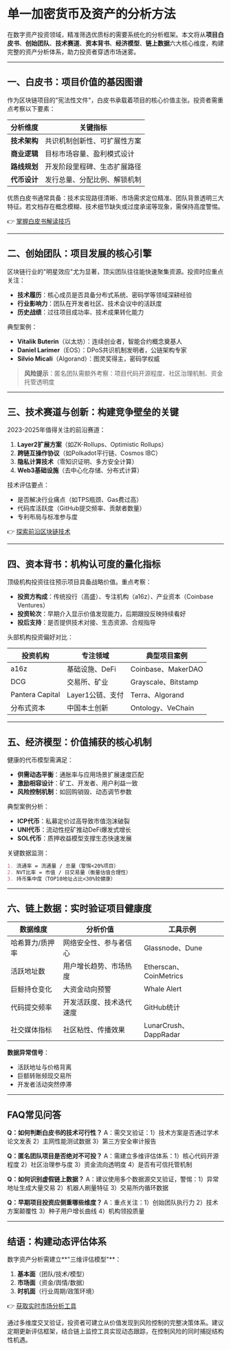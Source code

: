 # 单一加密货币及资产的分析方法

在数字资产投资领域，精准筛选优质标的需要系统化的分析框架。本文将从**项目白皮书**、**创始团队**、**技术赛道**、**资本背书**、**经济模型**、**链上数据**六大核心维度，构建完整的资产分析体系，助力投资者穿透市场迷雾。

---

## 一、白皮书：项目价值的基因图谱

作为区块链项目的"宪法性文件"，白皮书承载着项目的核心价值主张。投资者需重点考察以下要素：

| 分析维度       | 关键指标                     |
|----------------|----------------------------|
| **技术架构**   | 共识机制创新性、可扩展性方案 |
| **商业逻辑**   | 目标市场容量、盈利模式设计   |
| **路线规划**   | 开发阶段里程碑、生态扩展路径 |
| **代币设计**   | 发行总量、分配比例、解锁机制 |

优质白皮书通常具备：技术实现路径清晰、市场需求定位精准、团队背景透明三大特征。若文档存在概念模糊、技术细节缺失或过度承诺等现象，需保持高度警惕。

👉 [掌握白皮书解读技巧](https://bit.ly/okx_welcome)

---

## 二、创始团队：项目发展的核心引擎

区块链行业的"明星效应"尤为显著，顶尖团队往往能快速聚集资源。投资时应重点关注：
- **技术履历**：核心成员是否具备分布式系统、密码学等领域深耕经验
- **行业影响力**：团队在开发者社区、技术会议中的活跃度
- **历史战绩**：过往项目成功率、技术成果转化能力

典型案例：
- **Vitalik Buterin**（以太坊）：连续创业者，智能合约概念奠基人
- **Daniel Larimer**（EOS）：DPoS共识机制发明者，公链架构专家
- **Silvio Micali**（Algorand）：图灵奖得主，密码学权威

> **风险提示**：匿名团队需额外考察：项目代码开源程度、社区治理机制、资金托管透明度

---

## 三、技术赛道与创新：构建竞争壁垒的关键

2023-2025年值得关注的前沿赛道：
1. **Layer2扩展方案**（如ZK-Rollups、Optimistic Rollups）
2. **跨链互操作协议**（如Polkadot平行链、Cosmos IBC）
3. **隐私计算技术**（零知识证明、多方安全计算）
4. **Web3基础设施**（去中心化存储、分布式计算）

技术评估要点：
- 是否解决行业痛点（如TPS瓶颈、Gas费过高）
- 代码库活跃度（GitHub提交频率、贡献者数量）
- 专利布局与标准参与度

👉 [探索前沿区块链技术](https://bit.ly/okx_welcome)

---

## 四、资本背书：机构认可度的量化指标

顶级机构投资往往预示项目具备战略价值。重点考察：
- **投资方构成**：传统投行（高盛）、专注机构（a16z）、产业资本（Coinbase Ventures）
- **投资轮次**：早期介入显示价值发现能力，后期跟投反映持续看好
- **投后支持**：是否提供技术对接、生态资源、合规指导

头部机构投资偏好对比：

| 投资机构          | 专注领域                 | 典型项目案例               |
|-------------------|--------------------------|--------------------------|
| a16z              | 基础设施、DeFi           | Coinbase、MakerDAO       |
| DCG               | 交易所、矿业             | Grayscale、Bitstamp      |
| Pantera Capital   | Layer1公链、支付         | Terra、Algorand          |
| 分布式资本        | 中国本土创新             | Ontology、VeChain        |

---

## 五、经济模型：价值捕获的核心机制

健康的代币模型需满足：
- **供需动态平衡**：通胀率与应用场景扩展速度匹配
- **激励相容设计**：矿工、开发者、用户利益一致
- **风险控制机制**：如回购销毁、动态调节参数

典型案例分析：
- **ICP代币**：私募定价过高导致市值泡沫破裂
- **UNI代币**：流动性挖矿推动DeFi爆发式增长
- **SOL代币**：质押收益模型支撑生态快速发展

关键数据监测：
```markdown
1. 流通率 = 流通量 / 总量（警惕<20%项目）
2. NVT比率 = 市值 / 日交易量（衡量估值合理性）
3. 持币集中度（TOP10地址占比<30%较健康）
```

---

## 六、链上数据：实时验证项目健康度

| 数据维度         | 分析价值                     | 工具示例            |
|------------------|----------------------------|---------------------|
| 哈希算力/质押率  | 网络安全性、参与者信心       | Glassnode、Dune     |
| 活跃地址数       | 用户增长趋势、市场热度       | Etherscan、CoinMetrics|
| 巨鲸持仓变化     | 大资金动向预警               | Whale Alert         |
| 代码提交频率     | 开发活跃度、技术迭代速度     | GitHub统计          |
| 社交媒体指标     | 社区粘性、传播效果           | LunarCrush、DappRadar|

**数据异常信号**：
- 活跃地址与价格背离
- 巨额转账频现交易所
- 开发者活动突然停滞

---

## FAQ常见问答

**Q：如何判断白皮书的技术可行性？**
A：需交叉验证：1）技术方案是否通过学术论文发表 2）主网性能测试数据 3）第三方安全审计报告

**Q：匿名团队项目是否绝对不可投？**
A：需建立多维评估体系：1）核心代码开源程度 2）社区治理参与度 3）资金流向透明度 4）是否有可信托管机制

**Q：如何识别虚假链上数据？**
A：建议使用多个数据源交叉验证，警惕：1）异常地址生成大量交易 2）机器人刷量特征 3）交易所内循环数据

**Q：早期项目投资应侧重哪些维度？**
A：重点关注：1）创始团队执行力 2）技术方案颠覆性 3）种子用户增长曲线 4）机构领投质量

---

## 结语：构建动态评估体系

数字资产分析需建立**"三维评估模型"**：
1. **基本面**（团队/技术/模型）
2. **市场面**（资金/舆情/数据）
3. **时机面**（行业周期/政策环境）

👉 [获取实时市场分析工具](https://bit.ly/okx_welcome)

通过多维度交叉验证，投资者可建立从价值发现到风险控制的完整决策体系。建议定期更新评估框架，结合链上监控工具实现动态跟踪，在控制风险的同时捕捉结构性机遇。